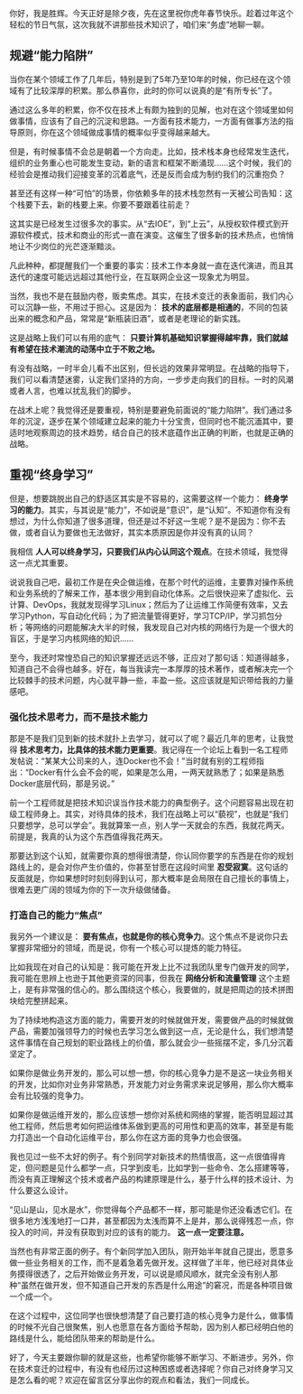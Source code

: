 你好，我是胜辉。今天正好是除夕夜，先在这里祝你虎年春节快乐。趁着过年这个轻松的节日气氛，这次我就不讲那些技术知识了，咱们来“务虚”地聊一聊。

## 规避“能力陷阱”

当你在某个领域工作了几年后，特别是到了5年乃至10年的时候，你已经在这个领域有了比较深厚的积累。那么恭喜你，此时的你可以说真的是“有所专长”了。

通过这么多年的积累，你不仅在技术上有颇为独到的见解，也对在这个领域里如何做事情，应该有了自己的沉淀和思路。一方面有技术能力，一方面有做事方法的指导原则，你在这个领域做成事情的概率似乎变得越来越大。

但是，有时候事情不会总是朝着一个方向走。比如，技术栈本身也经常发生迭代，组织的业务重心也可能发生变动，新的语言和框架不断涌现……这个时候，我们的经验会是推动我们迎接变革的沉着底气，还是反而会成为制约我们的沉重抱负？

甚至还有这样一种“可怕”的场景，你依赖多年的技术栈忽然有一天被公司告知：这个栈要下去，新的栈要上来。你要不要跟着往前走？

这其实是已经发生过很多次的事实。从“去IOE”，到“上云”，从授权软件模式到开源软件模式，技术和商业的形式一直在演变。这催生了很多新的技术热点，也悄悄地让不少岗位的光芒逐渐黯淡。

凡此种种，都提醒我们一个重要的事实：技术工作本身就一直在迭代演进，而且其迭代的速度可能远远超过其他行业，在互联网企业这一现象尤为明显。

当然，我也不是在鼓励内卷，贩卖焦虑。其实，在技术变迁的表象面前，我们内心可以沉静一些，不用过于担心。这是因为： **技术的底层都是相通的**，不同的包装出来的概念和产品，常常是“新瓶装旧酒”，或者是老理论的新实践。

这是战略上我们可以有用的底气： **只要计算机基础知识掌握得越牢靠，我们就越有希望在技术潮流的动荡中立于不败之地。**

有没有战略，一时半会儿看不出区别，但长远的效果非常明显。在战略的指导下，我们可以看清楚迷雾，认定我们坚持的方向，一步步走向我们的目标。一时的风潮或者人言，也难以扰乱我们的脚步。

在战术上呢？我觉得还是要重视，特别是要避免前面说的“能力陷阱”。我们通过多年的沉淀，逐步在某个领域建立起来的能力十分宝贵，但同时也不能沉湎其中，要适时地观察周边的技术趋势，结合自己的技术底蕴作出正确的判断，也就是正确的战略。

## 重视“终身学习”

但是，想要跳脱出自己的舒适区其实是不容易的，这需要这样一个能力： **终身学习的能力**。其实，与其说是“能力”，不如说是“意识”，是“认知”。不知道你有没有想过，为什么你知道了很多道理，但还是过不好这一生呢？是不是因为：你不去做，或者自认为要做也无法做好，其实本质原因是你并没有真的认同？

我相信 **人人可以终身学习，只要我们从内心认同这个观点**。在技术领域，我觉得这一点尤其重要。

说说我自己吧，最初工作是在央企做运维，在那个时代的运维，主要靠对操作系统和业务系统的了解来工作，基本很少用到自动化体系。之后很快迎来了虚拟化、云计算、DevOps，我就发现得学习Linux；然后为了让运维工作简便有效率，又去学习Python，写自动化代码；为了把流量管得更好，学习TCP/IP，学习抓包分析；等网络的问题能解决大半的时候，我发现自己对内核的网络行为是一个很大的盲区，于是学习内核网络的知识……

至今，我还时常惶恐自己的知识掌握还远远不够，正应对了那句话：知道得越多，知道自己不会得也越多。好在，每当我读完一本厚厚的技术著作，或者解决完一个比较棘手的技术问题，内心就平静一些，丰盈一些。这应该就是知识带给我的力量感吧。

### 强化技术思考力，而不是技术能力

那是不是我们见到新的技术就扑上去学习，就可以了呢？最近几年的思考，让我觉得 **技术思考力，比具体的技术能力更重要**。我记得在一个论坛上看到一名工程师发帖说：“某某大公司来的人，连Docker也不会！”当时就有别的工程师指出：“Docker有什么会不会的呢，如果是怎么用，一两天就熟悉了；如果是熟悉Docker底层代码，那是另说。”

前一个工程师就是把技术知识误当作技术能力的典型例子。这个问题容易出现在初级工程师身上。其实，对待具体的技术，我们在战略上可以“藐视”，也就是“我们只要想学，总可以学会”。我就算笨一点，别人学一天就会的东西，我就花两天。前提是，我真的认为这个东西值得我花两天。

那要达到这个认知，就需要你真的想得很清楚，你认同你要学的东西是在你的规划路线上的，是会对你产生价值的，你甚至甘愿在这段时间里 **忍受寂寞**。这句话的反面就是，你如果想时时刻刻得到认可，那大概率是会局限在自己擅长的事情上，很难去更广阔的领域为你的下一次升级做储备。

### 打造自己的能力“焦点”

我另外一个建议是： **要有焦点，也就是你的核心竞争力**。这个焦点不是说你只去掌握非常细分的领域，而是说，你有一个核心可以提炼的能力特征。

比如我现在对自己的认知是：我可能在开发上比不过我团队里专门做开发的同学，我可能在思辨上也逊于其他更资深的同事，但我在 **网络分析和流量管理** 这个主题上，是有非常强的信心的。那么围绕这个核心，我要做的，就是把周边的技术拼图块给完整拼起来。

为了持续地构造这方面的能力，需要开发的时候就做开发，需要做产品的时候就做产品，需要加强领导力的时候也去学习怎么做到这一点，无论是什么，我们想清楚这件事情在自己规划的职业路线上的价值，那么就会少一些摇摆不定，多几分沉着坚定了。

如果你是做业务开发的，那么可以想一想，你的核心竞争力是不是这一块业务相关的开发，比如你对业务非常熟悉，开发能力对业务需求来说足够用，那么你大概率会有比较强的竞争力。

如果你是做运维开发的，那么应该想一想你对系统和网络的掌握，能否明显超过其他工程师，然后思考如何把运维体系做到更高的可用性和更高的效率，甚至是有能力打造出一个自动化运维平台，那么你在这方面的竞争力也会很强。

我也见过一些不太好的例子。有个别同学对新技术的热情很高，这一点很值得肯定，但问题是见什么都学一点，只学到皮毛，比如学到一些命令、怎么搭建等等，而没有真正理解这个技术或者产品的构建原理是什么，基于什么样的技术设计、为什么要这么设计。

“见山是山，见水是水”，你觉得每个产品都不一样，那可能是你还没看透它们。在很多地方浅浅地打一口井，甚至都因为太浅而算不上是井，那么说得残忍一点，你投入的时间，并没有获取到对应的该有的能力。 **这一点一定要注意。**

当然也有非常正面的例子。有个新同学加入团队，刚开始半年就自己提出，愿意多做一些业务相关的工作，而不是着急着先做开发。这样做了半年，他已经对具体业务摸得很透了，之后开始做业务开发，可以说是顺风顺水，就完全没有别人那种“虽然在做开发，但不知道自己开发的东西是什么用途”的窘况，而是各种项目做一个成一个。

在这个过程中，这位同学也很快想清楚了自己要打造的核心竞争力是什么，做事情的时候不光自己很聚焦，别人也愿意在各方面给予帮助，因为别人都已经明白他的路线是什么，能给团队带来的帮助是什么。

好了，今天主要跟你聊的就是这些，也希望你能够不断学习、不断进步。另外，你在技术变迁的过程中，有没有也经历过这种困惑或者选择呢？你自己对终身学习又是怎么看的呢？欢迎在留言区分享出你的观点和看法，我们一同成长。
